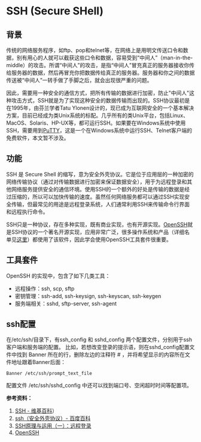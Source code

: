 # SSH (Secure SHell)

## 背景
传统的网络服务程序，如ftp、pop和telnet等，在网络上是用明文传送口令和数据，别有用心的人就可以截获这些口令和数据，容易受到“中间人”（man-in-the-middle）的攻击。所谓“中间人”的攻击，是指“中间人”冒充真正的服务器接收你传给服务器的数据，然后再冒充你把数据传给真正的服务器。服务器和你之间的数据传送被“中间人”一转手做了手脚之后，就会出现很严重的问题。

因此，需要用一种安全的通信方式，把所有传输的数据进行加密，防止"中间人"这种攻击方式，SSH就是为了实现这种安全的数据传输而出现的。SSH协议最初是在1995年，由芬兰学者Tatu Ylonen设计的，现已成为互联网安全的一个基本解决方案，目前已经成为类Unix系统的标配。几乎所有的类Unix平台，包括Linux、MacOS、Solaris、HP-UX等，都可运行SSH。如果要在Windows系统中使用SSH，需要用到[PuTTY](https://www.chiark.greenend.org.uk/~sgtatham/putty/)，这是一个在Windows系统中运行SSH、Telnet客户端的免费软件，本文暂不涉及。

## 功能
SSH 是 Secure Shell 的缩写，意为安全外壳协议。它是位于应用层的一种加密的网络传输协议（通过对传输数据进行加密来保证数据安全），用于为远程登录和其他网络服务提供安全的通信环境。使用SSH的一个额外的好处是传输的数据是经过压缩的，所以可以加快传输的速度。虽然任何网络服务都可以通过SSH实现安全传输，但最常见的用途是远程登录系统，人们通常利用SSH来传输命令行界面和远程执行命令。

SSH只是一种协议，存在多种实现，既有商业实现，也有开源实现。[OpenSSH](https://www.openssh.com/)就是SSH协议的一个著名开源实现，应用非常广泛，很多操作系统和产品（详细名单见[这里](https://www.openssh.com/users.html)）都使用了该软件，因此学会使用OpenSSH工具套件很重要。

## 工具套件
OpenSSH 的实现中，包含了如下几类工具：
* 远程操作：ssh, scp, sftp
* 密钥管理：ssh-add, ssh-keysign, ssh-keyscan, ssh-keygen
* 服务端相关：sshd, sftp-server, ssh-agent

## ssh配置
在/etc/ssh/目录下，有ssh_config 和 sshd_config 两个配置文件，分别用于ssh客户端和服务端的配置。
比如，若想改变登录的提示语，则在sshd_config配置文件中找到 Banner 所在的行，删除左边的注释符 # ，并将希望显示的内容所在文件地址跟着Banner后面：
```
Banner /etc/ssh/prompt_text_file
```
配置文件 /etc/ssh/sshd_config 中还可以找到端口号、空闲超时时间等配置项。


**参考资料：**
1. [SSH - 维基百科](https://zh.wikipedia.org/zh-hans/Secure_Shell)）
1. [ssh（安全外壳协议）- 百度百科](https://baike.baidu.com/item/SSH/10407)
1. [SSH原理与运用（一）：远程登录](http://www.ruanyifeng.com/blog/2011/12/ssh_remote_login.html)
1. [OpenSSH](https://www.openssh.com/)

